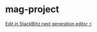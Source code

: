 # mag-project

[Edit in StackBlitz next generation editor ⚡️](https://stackblitz.com/~/github.com/tori1204/mag-project)

